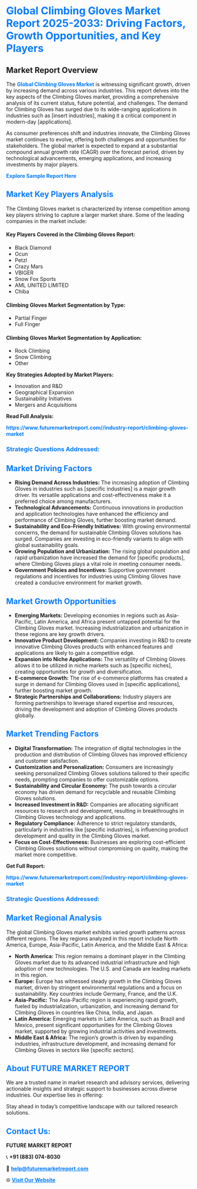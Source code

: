 <h1 style="color: #007BFF;">Global Climbing Gloves Market Report 2025-2033: Driving Factors, Growth Opportunities, and Key Players</h1>

<section id="overview">
<h2>Market Report Overview</h2>
<p>The <a href="https://www.futuremarketreport.com//industry-report/climbing-gloves-market" style="color: #007BFF; text-decoration: none;"><strong>Global Climbing Gloves Market</strong></a> is witnessing significant growth, driven by increasing demand across various industries. This report delves into the key aspects of the Climbing Gloves market, providing a comprehensive analysis of its current status, future potential, and challenges. The demand for Climbing Gloves has surged due to its wide-ranging applications in industries such as [insert industries], making it a critical component in modern-day [applications].</p>
<p>As consumer preferences shift and industries innovate, the Climbing Gloves market continues to evolve, offering both challenges and opportunities for stakeholders. The global market is expected to expand at a substantial compound annual growth rate (CAGR) over the forecast period, driven by technological advancements, emerging applications, and increasing investments by major players.</p>
</section>

<section id="overview">
<p><a href="https://www.futuremarketreport.com//request-sample/reportId=46208" style="color: #007BFF; text-decoration: none;"><strong>Explore Sample Report Here</strong></a></p>
</section>

<section id="key-players">
<h2 style="color: #007BFF;">Market Key Players Analysis</h2>
<p>The Climbing Gloves market is characterized by intense competition among key players striving to capture a larger market share. Some of the leading companies in the market include:</p>
<h4>Key Players Covered in the Climbing Gloves Report:</h4>
<ul><li>Black Diamond</li><li>Ocun</li><li>Petzl</li><li>Crazy Mars</li><li>VBIGER</li><li>Snow Fox Sports</li><li>AML UNITED LIMITED</li><li>Chiba</li></ul>
<h4>Climbing Gloves Market Segmentation by Type:</h4>
<ul><li>Partial Finger</li><li>Full Finger</li></ul>

<h4>Climbing Gloves Market Segmentation by Application:</h4>
<ul><li>Rock Climbing</li><li>Snow Climbing</li><li>Other</li></ul>
<p><strong>Key Strategies Adopted by Market Players:</strong></p>
<ul>
<li>Innovation and R&D</li>
<li>Geographical Expansion</li>
<li>Sustainability Initiatives</li>
<li>Mergers and Acquisitions</li>
</ul>
</section>

<section>
<p><strong>Read Full Analysis: </strong></p><a href="https://www.futuremarketreport.com//industry-report/climbing-gloves-market" style="color: #007BFF; text-decoration: none;"><strong>https://www.futuremarketreport.com//industry-report/climbing-gloves-market</strong></a>
<h3 style="color: #007BFF;">Strategic Questions Addressed:</h3>
</section>

<section id="driving-factors">
<h2 style="color: #007BFF;">Market Driving Factors</h2>
<ul>
<li><strong>Rising Demand Across Industries:</strong> The increasing adoption of Climbing Gloves in industries such as [specific industries] is a major growth driver. Its versatile applications and cost-effectiveness make it a preferred choice among manufacturers.</li>
<li><strong>Technological Advancements:</strong> Continuous innovations in production and application technologies have enhanced the efficiency and performance of Climbing Gloves, further boosting market demand.</li>
<li><strong>Sustainability and Eco-Friendly Initiatives:</strong> With growing environmental concerns, the demand for sustainable Climbing Gloves solutions has surged. Companies are investing in eco-friendly variants to align with global sustainability goals.</li>
<li><strong>Growing Population and Urbanization:</strong> The rising global population and rapid urbanization have increased the demand for [specific products], where Climbing Gloves plays a vital role in meeting consumer needs.</li>
<li><strong>Government Policies and Incentives:</strong> Supportive government regulations and incentives for industries using Climbing Gloves have created a conducive environment for market growth.</li>
</ul>
</section>

<section id="growth-opportunities">
<h2 style="color: #007BFF;">Market Growth Opportunities</h2>
<ul>
<li><strong>Emerging Markets:</strong> Developing economies in regions such as Asia-Pacific, Latin America, and Africa present untapped potential for the Climbing Gloves market. Increasing industrialization and urbanization in these regions are key growth drivers.</li>
<li><strong>Innovative Product Development:</strong> Companies investing in R&D to create innovative Climbing Gloves products with enhanced features and applications are likely to gain a competitive edge.</li>
<li><strong>Expansion into Niche Applications:</strong> The versatility of Climbing Gloves allows it to be utilized in niche markets such as [specific niches], creating opportunities for growth and diversification.</li>
<li><strong>E-commerce Growth:</strong> The rise of e-commerce platforms has created a surge in demand for Climbing Gloves used in [specific applications], further boosting market growth.</li>
<li><strong>Strategic Partnerships and Collaborations:</strong> Industry players are forming partnerships to leverage shared expertise and resources, driving the development and adoption of Climbing Gloves products globally.</li>
</ul>
</section>

<section id="trending-factors">
<h2 style="color: #007BFF;">Market Trending Factors</h2>
<ul>
<li><strong>Digital Transformation:</strong> The integration of digital technologies in the production and distribution of Climbing Gloves has improved efficiency and customer satisfaction.</li>
<li><strong>Customization and Personalization:</strong> Consumers are increasingly seeking personalized Climbing Gloves solutions tailored to their specific needs, prompting companies to offer customizable options.</li>
<li><strong>Sustainability and Circular Economy:</strong> The push towards a circular economy has driven demand for recyclable and reusable Climbing Gloves solutions.</li>
<li><strong>Increased Investment in R&D:</strong> Companies are allocating significant resources to research and development, resulting in breakthroughs in Climbing Gloves technology and applications.</li>
<li><strong>Regulatory Compliance:</strong> Adherence to strict regulatory standards, particularly in industries like [specific industries], is influencing product development and quality in the Climbing Gloves market.</li>
<li><strong>Focus on Cost-Effectiveness:</strong> Businesses are exploring cost-efficient Climbing Gloves solutions without compromising on quality, making the market more competitive.</li>
</ul>
</section>

<section>
<p><strong>Get Full Report: </strong></p><a href="https://www.futuremarketreport.com//industry-report/climbing-gloves-market" style="color: #007BFF; text-decoration: none;"><strong>https://www.futuremarketreport.com//industry-report/climbing-gloves-market</strong></a>
<h3 style="color: #007BFF;">Strategic Questions Addressed:</h3>
</section>


<section id="regional-analysis">
<h2 style="color: #007BFF;">Market Regional Analysis</h2>
<p>The global Climbing Gloves market exhibits varied growth patterns across different regions. The key regions analyzed in this report include North America, Europe, Asia-Pacific, Latin America, and the Middle East & Africa:</p>
<ul>
<li><strong>North America:</strong> This region remains a dominant player in the Climbing Gloves market due to its advanced industrial infrastructure and high adoption of new technologies. The U.S. and Canada are leading markets in this region.</li>
<li><strong>Europe:</strong> Europe has witnessed steady growth in the Climbing Gloves market, driven by stringent environmental regulations and a focus on sustainability. Key countries include Germany, France, and the U.K.</li>
<li><strong>Asia-Pacific:</strong> The Asia-Pacific region is experiencing rapid growth, fueled by industrialization, urbanization, and increasing demand for Climbing Gloves in countries like China, India, and Japan.</li>
<li><strong>Latin America:</strong> Emerging markets in Latin America, such as Brazil and Mexico, present significant opportunities for the Climbing Gloves market, supported by growing industrial activities and investments.</li>
<li><strong>Middle East & Africa:</strong> The region’s growth is driven by expanding industries, infrastructure development, and increasing demand for Climbing Gloves in sectors like [specific sectors].</li>
</ul>
</section>

<footer>
<h2 style="color: #007BFF;">About FUTURE MARKET REPORT</h2>
<p>We are a trusted name in market research and advisory services, delivering actionable insights and strategic support to businesses across diverse industries. Our expertise lies in offering:</p>

<p>Stay ahead in today’s competitive landscape with our tailored research solutions.</p>

<h2 style="color: #007BFF;">Contact Us:</h2>
<p><strong>FUTURE MARKET REPORT</strong></p>
<p>📞 <strong>+91 (883) 074-8030</strong></p>
<p>📧 <strong><a href="mailto:help@futuremarketreport.com" style="color: #007BFF;">help@futuremarketreport.com</a></strong></p>
<p>🌐 <strong><a href="https://www.futuremarketreport.com/" style="color: #007BFF;">Visit Our Website</a></strong></p>
</footer>